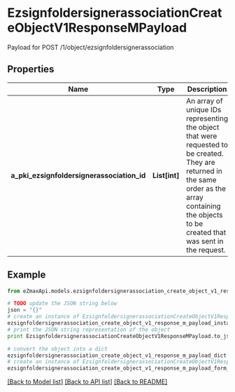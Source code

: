 # EzsignfoldersignerassociationCreateObjectV1ResponseMPayload

Payload for POST /1/object/ezsignfoldersignerassociation

## Properties
Name | Type | Description | Notes
------------ | ------------- | ------------- | -------------
**a_pki_ezsignfoldersignerassociation_id** | **List[int]** | An array of unique IDs representing the object that were requested to be created.  They are returned in the same order as the array containing the objects to be created that was sent in the request. | 

## Example

```python
from eZmaxApi.models.ezsignfoldersignerassociation_create_object_v1_response_m_payload import EzsignfoldersignerassociationCreateObjectV1ResponseMPayload

# TODO update the JSON string below
json = "{}"
# create an instance of EzsignfoldersignerassociationCreateObjectV1ResponseMPayload from a JSON string
ezsignfoldersignerassociation_create_object_v1_response_m_payload_instance = EzsignfoldersignerassociationCreateObjectV1ResponseMPayload.from_json(json)
# print the JSON string representation of the object
print EzsignfoldersignerassociationCreateObjectV1ResponseMPayload.to_json()

# convert the object into a dict
ezsignfoldersignerassociation_create_object_v1_response_m_payload_dict = ezsignfoldersignerassociation_create_object_v1_response_m_payload_instance.to_dict()
# create an instance of EzsignfoldersignerassociationCreateObjectV1ResponseMPayload from a dict
ezsignfoldersignerassociation_create_object_v1_response_m_payload_form_dict = ezsignfoldersignerassociation_create_object_v1_response_m_payload.from_dict(ezsignfoldersignerassociation_create_object_v1_response_m_payload_dict)
```
[[Back to Model list]](../README.md#documentation-for-models) [[Back to API list]](../README.md#documentation-for-api-endpoints) [[Back to README]](../README.md)


